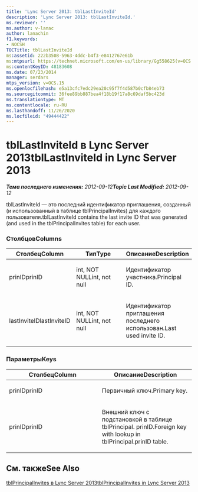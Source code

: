 ```yaml
---
title: 'Lync Server 2013: tblLastInviteId'
description: 'Lync Server 2013: tblLastInviteId.'
ms.reviewer: ''
ms.author: v-lanac
author: lanachin
f1.keywords:
- NOCSH
TOCTitle: tblLastInviteId
ms:assetid: 222b3508-5963-4ddc-b4f3-e8412767e61b
ms:mtpsurl: https://technet.microsoft.com/en-us/library/Gg558625(v=OCS.15)
ms:contentKeyID: 48183608
ms.date: 07/23/2014
manager: serdars
mtps_version: v=OCS.15
ms.openlocfilehash: e5a13cfc7edc29ea20c95f7f4d587b0cfb84eb73
ms.sourcegitcommit: 36fee89bb887bea4f18b19f17a8c69daf5bc423d
ms.translationtype: MT
ms.contentlocale: ru-RU
ms.lasthandoff: 11/26/2020
ms.locfileid: "49444422"
---
```

# <a name="tbllastinviteid-in-lync-server-2013"></a><span data-ttu-id="f9ef0-103">tblLastInviteId в Lync Server 2013</span><span class="sxs-lookup"><span data-stu-id="f9ef0-103">tblLastInviteId in Lync Server 2013</span></span>

<div data-xmlns="http://www.w3.org/1999/xhtml">

<div class="topic" data-xmlns="http://www.w3.org/1999/xhtml" data-msxsl="urn:schemas-microsoft-com:xslt" data-cs="https://msdn.microsoft.com/">

<div data-asp="https://msdn2.microsoft.com/asp">



</div>

<div id="mainSection">

<div id="mainBody"><span data-ttu-id="f9ef0-104">

<span> </span></span><span class="sxs-lookup"><span data-stu-id="f9ef0-104">

<span> </span></span></span>

<span data-ttu-id="f9ef0-105">_**Тема последнего изменения:** 2012-09-12_</span><span class="sxs-lookup"><span data-stu-id="f9ef0-105">_**Topic Last Modified:** 2012-09-12_</span></span>

<span data-ttu-id="f9ef0-106">tblLastInviteId — это последний идентификатор приглашения, созданный (и использованный в таблице tblPrincipalInvites) для каждого пользователя.</span><span class="sxs-lookup"><span data-stu-id="f9ef0-106">tblLastInviteId contains the last invite ID that was generated (and used in the tblPrincipalInvites table) for each user.</span></span>

### <a name="columns"></a><span data-ttu-id="f9ef0-107">Столбцов</span><span class="sxs-lookup"><span data-stu-id="f9ef0-107">Columns</span></span>

<table>
<colgroup>
<col style="width: 33%" />
<col style="width: 33%" />
<col style="width: 33%" />
</colgroup>
<thead>
<tr class="header">
<th><span data-ttu-id="f9ef0-108">Столбец</span><span class="sxs-lookup"><span data-stu-id="f9ef0-108">Column</span></span></th>
<th><span data-ttu-id="f9ef0-109">Тип</span><span class="sxs-lookup"><span data-stu-id="f9ef0-109">Type</span></span></th>
<th><span data-ttu-id="f9ef0-110">Описание</span><span class="sxs-lookup"><span data-stu-id="f9ef0-110">Description</span></span></th>
</tr>
</thead>
<tbody>
<tr class="odd">
<td><p><span data-ttu-id="f9ef0-111">prinID</span><span class="sxs-lookup"><span data-stu-id="f9ef0-111">prinID</span></span></p></td>
<td><p><span data-ttu-id="f9ef0-112">int, NOT NULL</span><span class="sxs-lookup"><span data-stu-id="f9ef0-112">int, not null</span></span></p></td>
<td><p><span data-ttu-id="f9ef0-113">Идентификатор участника.</span><span class="sxs-lookup"><span data-stu-id="f9ef0-113">Principal ID.</span></span></p></td>
</tr>
<tr class="even">
<td><p><span data-ttu-id="f9ef0-114">lastInviteID</span><span class="sxs-lookup"><span data-stu-id="f9ef0-114">lastInviteID</span></span></p></td>
<td><p><span data-ttu-id="f9ef0-115">int, NOT NULL</span><span class="sxs-lookup"><span data-stu-id="f9ef0-115">int, not null</span></span></p></td>
<td><p><span data-ttu-id="f9ef0-116">Идентификатор приглашения последнего использован.</span><span class="sxs-lookup"><span data-stu-id="f9ef0-116">Last used invite ID.</span></span></p></td>
</tr>
</tbody>
</table>


### <a name="keys"></a><span data-ttu-id="f9ef0-117">Параметры</span><span class="sxs-lookup"><span data-stu-id="f9ef0-117">Keys</span></span>

<table>
<colgroup>
<col style="width: 50%" />
<col style="width: 50%" />
</colgroup>
<thead>
<tr class="header">
<th><span data-ttu-id="f9ef0-118">Столбец</span><span class="sxs-lookup"><span data-stu-id="f9ef0-118">Column</span></span></th>
<th><span data-ttu-id="f9ef0-119">Описание</span><span class="sxs-lookup"><span data-stu-id="f9ef0-119">Description</span></span></th>
</tr>
</thead>
<tbody>
<tr class="odd">
<td><p><span data-ttu-id="f9ef0-120">prinID</span><span class="sxs-lookup"><span data-stu-id="f9ef0-120">prinID</span></span></p></td>
<td><p><span data-ttu-id="f9ef0-121">Первичный ключ.</span><span class="sxs-lookup"><span data-stu-id="f9ef0-121">Primary key.</span></span></p></td>
</tr>
<tr class="even">
<td><p><span data-ttu-id="f9ef0-122">prinID</span><span class="sxs-lookup"><span data-stu-id="f9ef0-122">prinID</span></span></p></td>
<td><p><span data-ttu-id="f9ef0-123">Внешний ключ с подстановкой в таблице tblPrincipal. prinID.</span><span class="sxs-lookup"><span data-stu-id="f9ef0-123">Foreign key with lookup in tblPrincipal.prinID table.</span></span></p></td>
</tr>
</tbody>
</table>


<div>

## <a name="see-also"></a><span data-ttu-id="f9ef0-124">См. также</span><span class="sxs-lookup"><span data-stu-id="f9ef0-124">See Also</span></span>


[<span data-ttu-id="f9ef0-125">tblPrincipalInvites в Lync Server 2013</span><span class="sxs-lookup"><span data-stu-id="f9ef0-125">tblPrincipalInvites in Lync Server 2013</span></span>](lync-server-2013-tblprincipalinvites.md)  
  

<span data-ttu-id="f9ef0-126"></div>

</div>

<span> </span>

</div>

</div>

</span><span class="sxs-lookup"><span data-stu-id="f9ef0-126"></div>

</div>

<span> </span>

</div>

</div>

</span></span></div>

